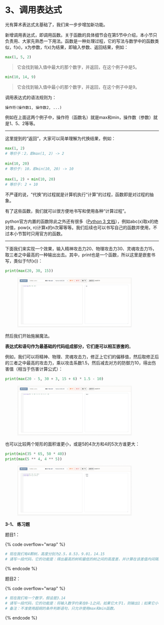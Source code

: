 # 3、调用表达式

光有算术表达式太基础了，我们来一步步增加新功能。

新增调用表达式，即调用函数。关于函数的具体细节会在第5节中介绍，本小节只负责用、大家先熟悉一下用法。函数是一种处理过程，它的写法与数学中的函数类似，f(x)，x为参数，f(x)为结果，即输入参数、返回结果，例如：

```python
max(1, 5, 2) 
```

> 它会找到输入值中最大的那个数字，并返回，在这个例子中是5。

```python
min(10, 14, 9)
```

> 它会找到输入值中最小的那个数字，并返回，在这个例子中是9。

调用表达式的语法规则为：

```
操作符(操作数1, 操作数2, ...)
```

例如在上面这两个例子中，操作符（函数名）就是max和min，操作数（参数）就是1、5、2等等。

***

这里提到的“返回”，大家可以简单理解为代换结果，例如：

```python
max(1, 2)
# 等价于：2，即max(1, 2) -> 2

min(10, 20)
# 等价于: 10，即min(10, 20) -> 10

max(1, 2) + min(10, 20)
# 等价于: 2 + 10
```

不严谨的说，“代换”的过程就是计算机执行“计算”的过程，函数即是对过程的抽象。

有了这些函数，我们就可以很方便地书写和使用各种“计算过程”。

python官方内置的函数除此之外还有很多（[Python 3 文档](https://docs.python.org/zh-cn/3/library/functions.html)），例如abc(x)取x的绝对值，pow(x, n)计算x的n次幂等等。我们后续也可以书写自己的函数并使用，不过本小节暂时只用官方的函数。

***

下面我们来实现一个效果，输入精神攻击力20、物理攻击力30、灵魂攻击力15，取三者之中最高的一种输出出去。其中，print也是一个函数，所以这里是嵌套书写，类似于f(f(x))：

```python
print(max(20, 30, 15))
```

<figure><img src="../.gitbook/assets/图片-20240422210643-fw8yid3.png" alt="" width="375"><figcaption></figcaption></figure>

然后我们开始施展魔法。

**表达式和语句作为最基础的代码组成部分，它们是可以相互嵌套的**。

例如，我们可以将精神、物理、灵魂攻击力，修正上它们的偏移值，然后取修正后的三者之中最高的攻击力，乘以攻击系数1.5，然后减去对方的防御力10，得出伤害值（相当于伤害计算公式）：

```python
print(max(20 - 5, 30 + 3, 15 + 6) * 1.5 - 10)
```

<figure><img src="../.gitbook/assets/屏幕截图 2024-04-24 091310.png" alt="" width="375"><figcaption></figcaption></figure>

也可以比较两个矩形的面积谁更小，或是5的4次方和4的5次方谁更大：

```python
print(min(35 * 65, 50 * 40))
print(max(5 ** 4, 4 ** 5))
```

<figure><img src="../.gitbook/assets/图片-20240422210643-fzydx3d.png" alt="" width="375"><figcaption></figcaption></figure>

**3-1、 练习题**

题目1：

{% code overflow="wrap" %}
```python
# 现在我们有4颗树，高度分别为2.5，8.53，9.01，14.15
# 请写一段代码，它的功能是：得出最高的树和最低的树之间的高度差，并计算在该差值内间隔1.5放置一个圣诞树灯泡，一共可以放置几个。
```
{% endcode %}

题目2：

{% code overflow="wrap" %}
```python
# 现在我们有一个数字，假设是3.14
# 请写一段代码，它的功能是：将输入数字约束在0-1之间，如果它大于1，则输出1；如果它小于0，则输出0；如果它在0-1之间，则输出它自己。
# 备注：不准使用超纲的条件判断语句，只允许使用max和min函数。
```
{% endcode %}

